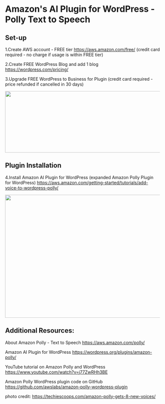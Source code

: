 
# Amazon's AI Plugin for WordPress - Polly Text to Speech

## Set-up

1.Create AWS account - FREE tier
https://aws.amazon.com/free/
    (credit card required - no charge if usage is within FREE tier)

2.Create FREE WordPress Blog and add 1 blog
https://wordpress.com/pricing/

3.Upgrade FREE WordPress to Business for Plugin
    (credit card required - price refunded if cancelled in 30 days)

<p align="center">
 <kbd><img width="533" height="200" src="readme_assets/polly.pgn"></kbd>
</p>

## Plugin Installation

4.Install Amazon AI Plugin for WordPress (expanded Amazon Polly Plugin for WordPress)
https://aws.amazon.com/getting-started/tutorials/add-voice-to-wordpress-polly/


<p align="center">
 <kbd><img width="600" height="400" src="readme_assets/blog_plugin.pgn"></kbd>
</p>

## Additional Resources:

About Amazon Polly - Text to Speech
https://aws.amazon.com/polly/

Amazon AI Plugin for WordPress
https://wordpress.org/plugins/amazon-polly/

YouTube tutorial on Amazon Polly and WordPress
https://www.youtube.com/watch?v=j77ZwRHh3BE

Amazon Polly WordPress plugin code on GitHub
https://github.com/awslabs/amazon-polly-wordpress-plugin






photo credit:  https://techiescoops.com/amazon-polly-gets-8-new-voices/


